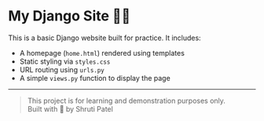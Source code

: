 # My Django Site 🐍🌐

This is a basic Django website built for practice. It includes:

- A homepage (`home.html`) rendered using templates
- Static styling via `styles.css`
- URL routing using `urls.py`
- A simple `views.py` function to display the page

---
> This project is for learning and demonstration purposes only.  
Built with 💖 by Shruti Patel
